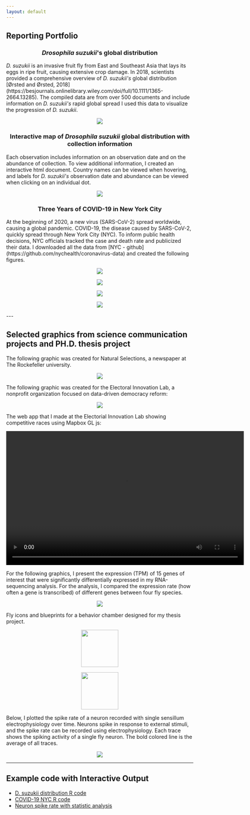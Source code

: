 ```yaml
---
layout: default
---
```

## Reporting Portfolio 

<h3 align="center"> <i>Drosophila suzukii</i>'s global distribution</h3>
<i>D. suzukii</i> is an invasive fruit fly from East and Southeast Asia that lays its eggs in ripe fruit, causing extensive crop damage. In 2018, scientists provided a comprehensive overview of <i>D. suzukii's</i> global distribution [Ørsted and  Ørsted, 2018](https://besjournals.onlinelibrary.wiley.com/doi/full/10.1111/1365-2664.13285). The compiled data are from over 500 documents and include information on <i>D. suzukii's</i> rapid global spread I used this data to visualize the progression of <i>D. suzukii</i>. 
<p align="center">
         <img src="assets/img/animated_map_loop2.gif">
</p>

<h3 align="center"> Interactive map of <i>Drosophila suzukii</i> global distribution with collection information</h3>
<p>  Each observation includes information on an observation date and on the abundance of collection. To view additional information, I created an interactive html document. Country names can be viewed when hovering, and labels for <i>D. suzukii's</i> observation date and abundance can be viewed when clicking on an individual dot. </p>
<p align="center">
         <img src="/assets/img/suzukii_global_distribution.gif">
</p>







<h3 align="center"> Three Years of COVID-19 in New York City</h3>
At the beginning of 2020, a new virus (SARS-CoV-2) spread worldwide, causing a global pandemic. COVID-19, the disease caused by SARS-CoV-2, quickly spread through New York City (NYC). To inform public health decisions, NYC officials tracked the case and death rate and publicized their data. I downloaded all the data from [NYC - github](https://github.com/nychealth/coronavirus-data) and created the following figures. 


<p align="center">
         <img src="assets/img/covid_19_reported_cases.gif">
</p>
<p align="center">
        <img src="/assets/img/covid_19_death_cases.gif"> 
 </p>

<p align="center">
        <img src="/assets/img/covid_19_hospitalization_cases.gif"> 
 </p>

 <p align="center">
        <img src="/assets/img/covid_19_neighborhood_cases.gif"> 
 </p>
---


## Selected graphics from science communication projects and PH.D. thesis project
The following graphic was created for Natural Selections, a newspaper at The Rockefeller university.
<p align="center">
        <img src="assets/img/alumina_infographic_git.png"> 
 </p>

 The following graphic was created for the Electoral Innovation Lab, a nonprofit organization focused on data-driven democracy reform:
<p align="center">
        <img src="assets/img/plot1_vp_low_github.png"> 
 </p>
The web app that I made at the Electorial Innovation Lab showing competitive races using Mapbox GL js:

<p align="center">
  <video width="640" height="360" controls>
    <source src="assets/img/EIL_app.mp4" type="video/mp4">
    Your browser does not support the video tag.
  </video>
</p>

For the following graphics, I present the expression (TPM) of 15 genes of interest that were significantly differentially expressed in my RNA-sequencing analysis. For the analysis, I compared the expression rate (how often a gene is transcribed) of different genes between four fly species. 
<p align="center">
        <img src="assets/img/figure_1.jpeg"> 
 </p>

Fly icons and blueprints for a behavior chamber designed for my thesis project. 


<p align="center">
  <img src="assets/img/male_and_female_fly.png" width = "100">
  </p>
<p align="center">
  <img src="assets/img/behavior_chamber.png" width = "100"> 
</p>

Below, I plotted the spike rate of a neuron recorded with single sensillum electrophysiology over time. Neurons spike in response to external stimuli, and the spike rate can be recorded using electrophysiology. Each trace shows the spiking activity of a single fly neuron. The bold colored line is the average of all traces. 
 <p align="Center">
        <img src="assets/img/Spike_rate_over_time.png"> 
 </p>

---
## Example code with Interactive Output
- [D. suzukii distribution R code](/assets/img/R_code_for_suzukii_distribution.html) 
- [COVID-19 NYC R code](assets/img/R_code_for_covid_nyc.html)
- [Neuron spike rate with statistic analysis](assets/img/Rcode_PSTH.html)
